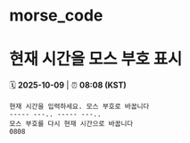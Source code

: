# morse_code
# 현재 시간을 모스 부호 표시
<!-- MORSE_TIME_START -->
🗓️ **2025-10-09** | ⏰ **08:08 (KST)**

```
현재 시간을 입력하세요. 모스 부호로 바꿉니다
----- ---.. ----- ---..
모스 부호를 다시 현재 시간으로 바꿉니다
0808
```
<!-- MORSE_TIME_END -->
